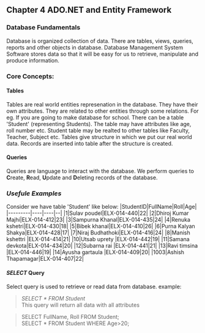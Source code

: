 ## Chapter 4 ADO.NET and Entity Framework
### Database Fundamentals
Database is organized collection of data. There are tables, views, queries, reports and other objects in database.
Database Management System Software stores data so that it will be easy for us to retrieve, manipulate and produce information.
### Core Concepts:
#### Tables
Tables are real world entities represenation in the database. They have their own attributes. They are related to other entities through some relations. 
For eg. If you are going to make database for school. There can be a table 'Student' (representing Students). The table may have attributes like age, roll number etc. Student table may be realted to other tables like Faculty, Teacher, Subject etc.
Tables give structure in which we put our real world data. Records are inserted into table after the structure is created.
#### Queries
Queries are language to interact with the database. We perform queries to **C**reate, **R**ead, **U**pdate and **D**eleting records of the database.
### *Usefule Examples* ###
Consider we have table 'Student' like below:
|StudentID|FullName|Roll|Age|
|---------|----|----|--|
|1|Sulav poudel|ELX-014-440|22|
|2|Dhiroj Kumar Majhi|ELX-014-412|23|
|3|Sampurna Khanal|ELX-014-435|24|
|4|Renuka kshetri|ELX-014-430|18|
|5|Bibek khanal|ELX-014-410|26|
|6|Purna Kalyan Shakya|ELX-014-428|17|
|7|Niraj Budhathoki|ELX-014-416|24|
|8|Manish kshettri |ELX-014-414|21|
|10|Utsab uprety |ELX-014-442|19|
|11|Samana devkota|ELX-014-434|20|
|12|Subarna rai |ELX-014-441|21|
|13|Ravi timsina |ELX-014-446|19|
|14|Ayusha gartaula |ELX-014-409|20|
|1003|Ashish Thapamagar|ELX-014-407|22|

#### *SELECT* Query ###
Select query is used to retrieve or read data from database.
example:  
>   *SELECT * FROM Student*  
This query will return all data with all attributes
  
>   SELECT FullName, Roll FROM Student;  
>   SELECT * FROM Student WHERE Age>20;

